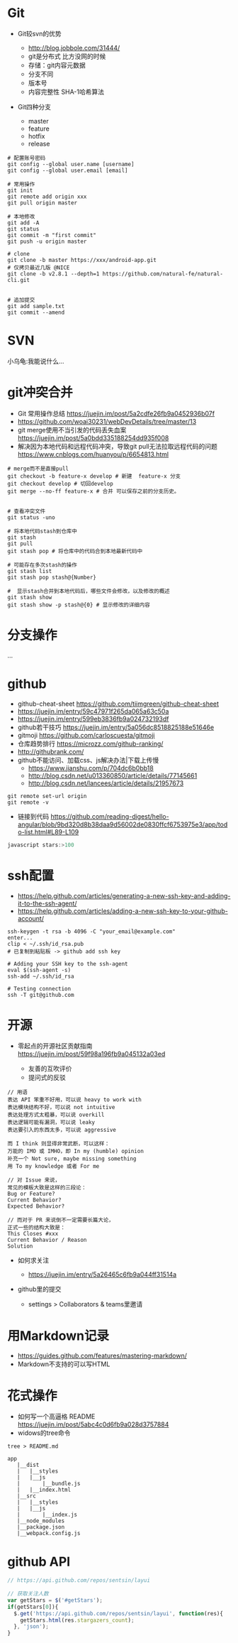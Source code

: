 # Git

- Git较svn的优势

  - <http://blog.jobbole.com/31444/>
  - git是分布式 比方没网的时候
  - 存储：git内容元数据
  - 分支不同
  - 版本号
  - 内容完整性 SHA-1哈希算法

- Git四种分支

  - master
  - feature
  - hotfix
  - release

```shell
# 配置账号密码
git config --global user.name [username]
git config --global user.email [email]

# 常用操作
git init
git remote add origin xxx
git pull origin master

# 本地修改
git add -A
git status
git commit -m "first commit"
git push -u origin master

# clone
git clone -b master https://xxx/android-app.git
# 仅拷贝最近几版 @NICE
git clone -b v2.8.1 --depth=1 https://github.com/natural-fe/natural-cli.git


# 追加提交
git add sample.txt
git commit --amend
```

# SVN

小乌龟:我能说什么...

# git冲突合并

- Git 常用操作总结 <https://juejin.im/post/5a2cdfe26fb9a0452936b07f>
- <https://github.com/woai30231/webDevDetails/tree/master/13>
- git merge使用不当引发的代码丢失血案 <https://juejin.im/post/5a0bdd335188254dd935f008>
- 解决因为本地代码和远程代码冲突，导致git pull无法拉取远程代码的问题 <https://www.cnblogs.com/huanyou/p/6654813.html>

```shell
# merge而不是直接pull
git checkout -b feature-x develop # 新建  feature-x 分支
git checkout develop # 切回develop
git merge --no-ff feature-x # 合并 可以保存之前的分支历史。


# 查看冲突文件
git status -uno

# 将本地代码stash到仓库中
git stash
git pull
git stash pop # 将仓库中的代码合到本地最新代码中

# 可能存在多次stash的操作
git stash list
git stash pop stash@{Number}

#  显示stash合并到本地代码后，哪些文件会修改，以及修改的概述
git stash show
git stash show -p stash@{0} # 显示修改的详细内容
```

# 分支操作

...

# github

- github-cheat-sheet <https://github.com/tiimgreen/github-cheat-sheet>
- <https://juejin.im/entry/59c47971f265da065a63c50a>
- <https://juejin.im/entry/599eb3836fb9a024732193df>
- github若干技巧 <https://juejin.im/entry/5a056dc8518825188e51646e>
- gitmoji <https://github.com/carloscuesta/gitmoji>
- 仓库趋势排行 <https://microzz.com/github-ranking/>
- <http://githubrank.com/>
- github不能访问、加载css、js解决办法|下载上传慢
  - https://www.jianshu.com/p/704dc6b0bb18
  - <http://blog.csdn.net/u013360850/article/details/77145661>
  - <http://blog.csdn.net/lancees/article/details/21957673>

```shell
git remote set-url origin
git remote -v
```  

- 链接到代码 <https://github.com/reading-digest/hello-angular/blob/9bd320d8b38daa9d56002de0830ffcf6753975e3/app/todo-list.html#L89-L109>

```javascript
javascript stars:>100
```

# ssh配置

  - <https://help.github.com/articles/generating-a-new-ssh-key-and-adding-it-to-the-ssh-agent/>
  - <https://help.github.com/articles/adding-a-new-ssh-key-to-your-github-account/>

```shell
ssh-keygen -t rsa -b 4096 -C "your_email@example.com"
enter...
clip < ~/.ssh/id_rsa.pub
# 已复制到粘贴板 -> github add ssh key

# Adding your SSH key to the ssh-agent
eval $(ssh-agent -s)
ssh-add ~/.ssh/id_rsa

# Testing connection
ssh -T git@github.com
```

# 开源

- 零起点的开源社区贡献指南 <https://juejin.im/post/59f98a196fb9a045132a03ed>

  - 友善的互吹评价
  - 提问式的反驳

```shell
// 用语
表达 API 笨重不好用，可以说 heavy to work with
表达模块结构不好，可以说 not intuitive
表达处理方式太粗暴，可以说 overkill
表达逻辑可能有漏洞，可以说 leaky
表达要引入的东西太多，可以说 aggressive

而 I think 则显得非常武断，可以这样：
万能的 IMO 或 IMHO，即 In my (humble) opinion
补充一个 Not sure, maybe missing something
用 To my knowledge 或者 For me

// 对 Issue 来说，
常见的模板大致是这样的三段论：
Bug or Feature?
Current Behavior?
Expected Behavior?

// 而对于 PR 来说倒不一定需要长篇大论，
正式一些的结构大致是：
This Closes #xxx
Current Behavior / Reason
Solution
```

- 如何求关注

  - <https://juejin.im/entry/5a26465c6fb9a044ff31514a>

- github里的提交
  - settings > Collaborators & teams里邀请

# 用Markdown记录

- <https://guides.github.com/features/mastering-markdown/>
- Markdown不支持的可以写HTML

# 花式操作

- 如何写一个高逼格 README <https://juejin.im/post/5abc4c0d6fb9a028d3757884>
- widows的tree命令

```shell
tree > README.md

app
   |__dist
   |   |__styles
   |   |__js
   |       |__bundle.js
   |   |__index.html
   |__src
   |   |__styles
   |   |__js
   |       |__index.js
   |__node_modules
   |__package.json
   |__webpack.config.js
```

# github API

```js
// https://api.github.com/repos/sentsin/layui
  
// 获取关注人数 
var getStars = $('#getStars');
if(getStars[0]){
  $.get('https://api.github.com/repos/sentsin/layui', function(res){
    getStars.html(res.stargazers_count);
  }, 'json');
}
```